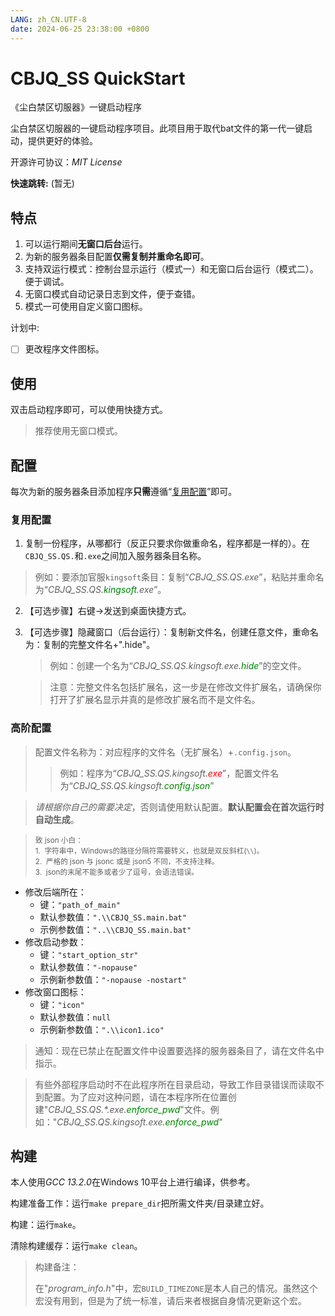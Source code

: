 ```yaml
---
LANG: zh_CN.UTF-8
date: 2024-06-25 23:38:00 +0800
---
```


# CBJQ_SS QuickStart

《尘白禁区切服器》一键启动程序

尘白禁区切服器的一键启动程序项目。此项目用于取代bat文件的第一代一键启动，提供更好的体验。

开源许可协议：*MIT License*

**快速跳转:** (暂无)

## 特点

1. 可以运行期间**无窗口后台**运行。
2. 为新的服务器条目配置**仅需复制并重命名即可**。
3. 支持双运行模式：控制台显示运行（模式一）和无窗口后台运行（模式二）。便于调试。
4. 无窗口模式自动记录日志到文件，便于查错。
5. 模式一可使用自定义窗口图标。

计划中:

- [ ] 更改程序文件图标。

## 使用

双击启动程序即可，可以使用快捷方式。

> 推荐使用无窗口模式。

## 配置

每次为新的服务器条目添加程序**只需**遵循“[复用配置](#复用配置)”即可。

### 复用配置

1. 复制一份程序，从哪都行（反正只要求你做重命名，程序都是一样的）。在`CBJQ_SS.QS.`和`.exe`之间加入服务器条目名称。
   
> 例如：要添加官服`kingsoft`条目：复制“*CBJQ_SS.QS.exe*”，粘贴并重命名为“*CBJQ_SS.QS<span style="color:green">.kingsoft</span>.exe*”。

2. 【可选步骤】右键->发送到桌面快捷方式。

3. 【可选步骤】隐藏窗口（后台运行）：复制新文件名，创建任意文件，重命名为：复制的完整文件名+".hide"。
    > 例如：创建一个名为“*CBJQ_SS.QS.kingsoft.exe<span style="color:green">.hide</span>*”的空文件。

    > 注意：完整文件名包括扩展名，这一步是在修改文件扩展名，请确保你打开了扩展名显示并真的是修改扩展名而不是文件名。

### 高阶配置

> 配置文件名称为：对应程序的文件名（无扩展名）+`.config.json`。
>
> > 例如：程序为“*CBJQ_SS.QS.kingsoft<span style="color:red">.exe</span>*”，配置文件名为“*CBJQ_SS.QS.kingsoft<span style="color:green">.config.json</span>*”

> *请根据你自己的需要决定*，否则请使用默认配置。**默认配置会在首次运行时自动生成**。

> <small>致 json 小白：<br>1. 
> 字符串中，Windows的路径分隔符需要转义，也就是双反斜杠(`\\`)。<br>2. 
> 严格的 json 与 jsonc 或是 json5 不同，不支持注释。<br>3.  json的末尾不能多或者少了逗号，会语法错误。
> </small>

- 修改后端所在：
    - 键：`"path_of_main"`
    - 默认参数值：`".\\CBJQ_SS.main.bat"`
    - 示例参数值：`"..\\CBJQ_SS.main.bat"`
- 修改启动参数：
    - 键：`"start_option_str"`
    - 默认参数值：`"-nopause"`
    - 示例新参数值：`"-nopause -nostart"`
- 修改窗口图标：
    - 键：`"icon"`
    - 默认参数值：`null`
    - 示例新参数值：`".\\icon1.ico"`

> 通知：现在已禁止在配置文件中设置要选择的服务器条目了，请在文件名中指示。

> 有些外部程序启动时不在此程序所在目录启动，导致工作目录错误而读取不到配置。为了应对这种问题，请在本程序所在位置创建"*CBJQ_SS.QS.\*.exe<span style="color:green">.enforce_pwd</span>*"文件。例如："*CBJQ_SS.QS.kingsoft.exe<span style="color:green">.enforce_pwd</span>*"

## 构建

本人使用*GCC 13.2.0*在Windows 10平台上进行编译，供参考。

构建准备工作：运行`make prepare_dir`把所需文件夹/目录建立好。

构建：运行`make`。

清除构建缓存：运行`make clean`。

> 构建备注：
> 
> 在"*program_info.h*"中，宏`BUILD_TIMEZONE`是本人自己的情况。虽然这个宏没有用到，但是为了统一标准，请后来者根据自身情况更新这个宏。


